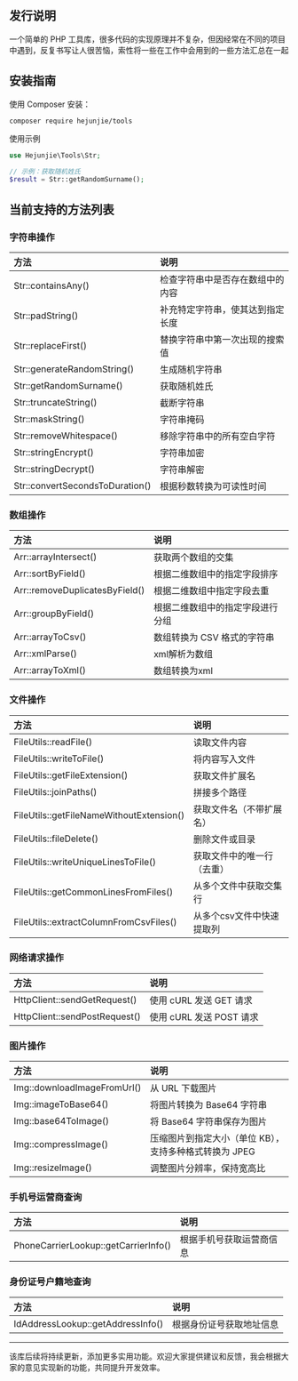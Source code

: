 
## 发行说明

一个简单的 PHP 工具库，很多代码的实现原理并不复杂，但因经常在不同的项目中遇到，反复书写让人很苦恼，索性将一些在工作中会用到的一些方法汇总在一起


## 安装指南

使用 Composer 安装：

```shell
composer require hejunjie/tools
```

使用示例

```php
use Hejunjie\Tools\Str;

// 示例：获取随机姓氏
$result = Str::getRandomSurname();
```

## 当前支持的方法列表

### 字符串操作

| 方法                            | 说明                             |
| :------------------------------ | :------------------------------- |
| Str::containsAny()              | 检查字符串中是否存在数组中的内容 |
| Str::padString()                | 补充特定字符串，使其达到指定长度 |
| Str::replaceFirst()             | 替换字符串中第一次出现的搜索值   |
| Str::generateRandomString()     | 生成随机字符串                   |
| Str::getRandomSurname()         | 获取随机姓氏                     |
| Str::truncateString()           | 截断字符串                       |
| Str::maskString()               | 字符串掩码                       |
| Str::removeWhitespace()         | 移除字符串中的所有空白字符       |
| Str::stringEncrypt()            | 字符串加密                       |
| Str::stringDecrypt()            | 字符串解密                       |
| Str::convertSecondsToDuration() | 根据秒数转换为可读性时间         |

### 数组操作

| 方法                           | 说明                             |
| :----------------------------- | :------------------------------- |
| Arr::arrayIntersect()          | 获取两个数组的交集               |
| Arr::sortByField()             | 根据二维数组中的指定字段排序     |
| Arr::removeDuplicatesByField() | 根据二维数组中指定字段去重       |
| Arr::groupByField()            | 根据二维数组中的指定字段进行分组 |
| Arr::arrayToCsv()              | 数组转换为 CSV 格式的字符串      |
| Arr::xmlParse()                | xml解析为数组                    |
| Arr::arrayToXml()              | 数组转换为xml                    |


### 文件操作

| 方法                                     | 说明                       |
| :--------------------------------------- | :------------------------- |
| FileUtils::readFile()                    | 读取文件内容               |
| FileUtils::writeToFile()                 | 将内容写入文件             |
| FileUtils::getFileExtension()            | 获取文件扩展名             |
| FileUtils::joinPaths()                   | 拼接多个路径               |
| FileUtils::getFileNameWithoutExtension() | 获取文件名（不带扩展名）   |
| FileUtils::fileDelete()                  | 删除文件或目录             |
| FileUtils::writeUniqueLinesToFile()      | 获取文件中的唯一行（去重） |
| FileUtils::getCommonLinesFromFiles()     | 从多个文件中获取交集行     |
| FileUtils::extractColumnFromCsvFiles()   | 从多个csv文件中快速提取列  |


### 网络请求操作

| 方法                          | 说明                     |
| :---------------------------- | :----------------------- |
| HttpClient::sendGetRequest()  | 使用 cURL 发送 GET 请求  |
| HttpClient::sendPostRequest() | 使用 cURL 发送 POST 请求 |


### 图片操作

| 方法                        | 说明                                                   |
| :-------------------------- | :----------------------------------------------------- |
| Img::downloadImageFromUrl() | 从 URL 下载图片                                        |
| Img::imageToBase64()        | 将图片转换为 Base64 字符串                             |
| Img::base64ToImage()        | 将 Base64 字符串保存为图片                             |
| Img::compressImage()        | 压缩图片到指定大小（单位 KB），支持多种格式转换为 JPEG |
| Img::resizeImage()          | 调整图片分辨率，保持宽高比                             |


### 手机号运营商查询

| 方法                                 | 说明                     |
| :----------------------------------- | :----------------------- |
| PhoneCarrierLookup::getCarrierInfo() | 根据手机号获取运营商信息 |


### 身份证号户籍地查询

| 方法                              | 说明                     |
| :-------------------------------- | :----------------------- |
| IdAddressLookup::getAddressInfo() | 根据身份证号获取地址信息 |

---

该库后续将持续更新，添加更多实用功能。欢迎大家提供建议和反馈，我会根据大家的意见实现新的功能，共同提升开发效率。